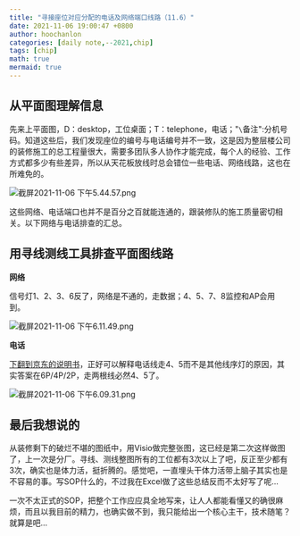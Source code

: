 ```yaml
---
title: "寻接座位对应分配的电话及网络端口线路（11.6）"
date: 2021-11-06 19:00:47 +0800
author: hoochanlon
categories: [daily note,--2021,chip]
tags: [chip]
math: true
mermaid: true
---
```


## 从平面图理解信息

先来上平面图，D：desktop，工位桌面；T：telephone，电话；"`\`备注":分机号码。知道这些后，我们发现座位的编号与电话编号并不一致，这是因为整层楼公司的装修施工的总工程量很大，需要多团队多人协作才能完成，每个人的经验、工作方式都多少有些差异，所以从天花板放线时总会错位一些电话、网络线路，这也在所难免的。

![截屏2021-11-06 下午5.44.57.png](https://i.loli.net/2021/11/06/SyTGxMJIZK94EHh.png)

这些网络、电话端口也并不是百分之百就能连通的，跟装修队的施工质量密切相关。以下网络与电话排查的汇总。

## 用寻线测线工具排查平面图线路

**网络**

信号灯1、2、3、6反了，网络是不通的，走数据；4、5、7、8监控和AP会用到。

![截屏2021-11-06 下午6.11.49.png](https://i.loli.net/2021/11/06/soGID3dvkYzwVfB.png)

**电话**

[下翻到京东的说明书](https://item.jd.com/100011928048.html)，正好可以解释电话线走4、5而不是其他线序灯的原因，其实答案在6P/4P/2P，走两根线必然4、5了。

![截屏2021-11-06 下午6.09.31.png](https://i.loli.net/2021/11/06/5V1irYLG9CORXAw.png)

## 最后我想说的

从装修剩下的破烂不堪的图纸中，用Visio做完整张图，这已经是第二次这样做图了，上一次是分厂。寻线、测线整图所有的工位都有3次以上了吧，反正至少都有3次，确实也是体力活，挺折腾的。感觉吧，一直埋头干体力活带上脑子其实也是不容易的事。写SOP什么的，不过我在Excel做了这些总结反而不太好写了呢...

一次不太正式的SOP，把整个工作应应具全地写来，让人人都能看懂又的确很麻烦，而且以我目前的精力，也确实做不到，我只能给出一个核心主干，技术随笔？就算是吧...
